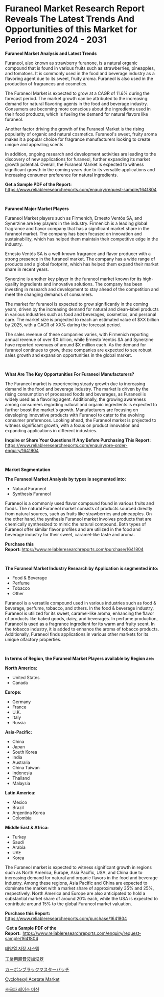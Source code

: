 <p><h1>Furaneol Market Research Report Reveals The Latest Trends And Opportunities of this Market for Period from 2024 - 2031</h1></p><p><strong>Furaneol Market Analysis and Latest Trends</strong></p>
<p><p>Furaneol, also known as strawberry furanone, is a natural organic compound that is found in various fruits such as strawberries, pineapples, and tomatoes. It is commonly used in the food and beverage industry as a flavoring agent due to its sweet, fruity aroma. Furaneol is also used in the production of fragrances and cosmetics.</p><p>The Furaneol Market is expected to grow at a CAGR of 11.6% during the forecast period. The market growth can be attributed to the increasing demand for natural flavoring agents in the food and beverage industry. Consumers are becoming more conscious about the ingredients used in their food products, which is fueling the demand for natural flavors like furaneol.</p><p>Another factor driving the growth of the Furaneol Market is the rising popularity of organic and natural cosmetics. Furaneol's sweet, fruity aroma makes it a popular choice for fragrance manufacturers looking to create unique and appealing scents.</p><p>In addition, ongoing research and development activities are leading to the discovery of new applications for furaneol, further expanding its market growth potential. Overall, the Furaneol Market is expected to witness significant growth in the coming years due to its versatile applications and increasing consumer preference for natural ingredients.</p></p>
<p><strong>Get a Sample PDF of the Report:&nbsp;</strong> <a href="https://www.reliableresearchreports.com/enquiry/request-sample/1641804">https://www.reliableresearchreports.com/enquiry/request-sample/1641804</a></p>
<p>&nbsp;</p>
<p><strong>Furaneol Major Market Players</strong></p>
<p><p>Furaneol Market players such as Firmenich, Ernesto Ventós SA, and Synerzine are key players in the industry. Firmenich is a leading global fragrance and flavor company that has a significant market share in the furaneol market. The company has been focused on innovation and sustainability, which has helped them maintain their competitive edge in the industry. </p><p>Ernesto Ventós SA is a well-known fragrance and flavor producer with a strong presence in the furaneol market. The company has a wide range of products and a global footprint, which has helped them expand their market share in recent years. </p><p>Synerzine is another key player in the furaneol market known for its high-quality ingredients and innovative solutions. The company has been investing in research and development to stay ahead of the competition and meet the changing demands of consumers.</p><p>The market for furaneol is expected to grow significantly in the coming years, driven by the increasing demand for natural and clean-label products in various industries such as food and beverages, cosmetics, and personal care. The market size is projected to reach an estimated value of $XX billion by 2025, with a CAGR of XX% during the forecast period.</p><p>The sales revenue of these companies varies, with Firmenich reporting annual revenue of over $X billion, while Ernesto Ventós SA and Synerzine have reported revenues of around $X million each. As the demand for furaneol continues to grow, these companies are expected to see robust sales growth and expansion opportunities in the global market.</p></p>
<p>&nbsp;</p>
<p><strong>What Are The Key Opportunities For Furaneol Manufacturers?</strong></p>
<p><p>The Furaneol market is experiencing steady growth due to increasing demand in the food and beverage industry. The market is driven by the rising consumption of processed foods and beverages, as Furaneol is widely used as a flavoring agent. Additionally, the growing awareness among consumers regarding natural and organic ingredients is expected to further boost the market's growth. Manufacturers are focusing on developing innovative products with Furaneol to cater to the evolving consumer preferences. Looking ahead, the Furaneol market is projected to witness significant growth, with a focus on product innovation and expanding applications in different industries.</p></p>
<p><strong>Inquire or Share Your Questions If Any Before Purchasing This Report:</strong> <a href="https://www.reliableresearchreports.com/enquiry/pre-order-enquiry/1641804">https://www.reliableresearchreports.com/enquiry/pre-order-enquiry/1641804</a></p>
<p>&nbsp;</p>
<p><strong>Market Segmentation</strong></p>
<p><strong>The Furaneol Market Analysis by types is segmented into:</strong></p>
<p><ul><li>Natural Furaneol</li><li>Synthesis Furaneol</li></ul></p>
<p><p>Furaneol is a commonly used flavor compound found in various fruits and foods. The natural Furaneol market consists of products sourced directly from natural sources, such as fruits like strawberries and pineapples. On the other hand, the synthesis Furaneol market involves products that are chemically synthesized to mimic the natural compound. Both types of Furaneol offer similar flavor profiles and are utilized in the food and beverage industry for their sweet, caramel-like taste and aroma.</p></p>
<p><strong>Purchase this Report:&nbsp;</strong><a href="https://www.reliableresearchreports.com/purchase/1641804">https://www.reliableresearchreports.com/purchase/1641804</a></p>
<p>&nbsp;</p>
<p><strong>The Furaneol Market Industry Research by Application is segmented into:</strong></p>
<p><ul><li>Food & Beverage</li><li>Perfume</li><li>Tobacco</li><li>Other</li></ul></p>
<p><p>Furaneol is a versatile compound used in various industries such as food & beverage, perfume, tobacco, and others. In the food & beverage industry, Furaneol is utilized for its sweet, caramel-like aroma, enhancing the flavor of products like baked goods, dairy, and beverages. In perfume production, Furaneol is used as a fragrance ingredient for its warm and fruity scent. In the tobacco industry, it is added to enhance the aroma of tobacco products. Additionally, Furaneol finds applications in various other markets for its unique olfactory properties.</p></p>
<p>&nbsp;</p>
<p><strong>In terms of Region, the Furaneol Market Players available by Region are:</strong></p>
<p>
    <p> <strong> North America: </strong>
        <ul>
            <li>United States</li>
            <li>Canada</li>
        </ul>
        </p> 
    <p> <strong> Europe: </strong>
        <ul>
            <li>Germany</li>
            <li>France</li>
            <li>U.K.</li>
            <li>Italy</li>
            <li>Russia</li>
        </ul>
        </p> 
    <p> <strong> Asia-Pacific: </strong>
        <ul>
            <li>China</li>
            <li>Japan</li>
            <li>South Korea</li>
            <li>India</li>
            <li>Australia</li>
            <li>China Taiwan</li>
            <li>Indonesia</li>
            <li>Thailand</li>
            <li>Malaysia</li>
        </ul>
        </p> 
    <p> <strong> Latin America: </strong>
        <ul>
            <li>Mexico</li>
            <li>Brazil</li>
            <li>Argentina Korea</li>
            <li>Colombia</li>
        </ul>
        </p> 
    <p> <strong> Middle East & Africa: </strong>
        <ul>
            <li>Turkey</li>
            <li>Saudi</li>
            <li>Arabia</li>
            <li>UAE</li>
            <li>Korea</li>
        </ul>
    </p>
    </p>
<p><p>The Furaneol market is expected to witness significant growth in regions such as North America, Europe, Asia Pacific, USA, and China due to increasing demand for natural and organic flavors in the food and beverage industry. Among these regions, Asia Pacific and China are expected to dominate the market with a market share of approximately 35% and 25%, respectively. North America and Europe are also anticipated to hold a substantial market share of around 20% each, while the USA is expected to contribute around 15% to the global Furaneol market valuation.</p></p>
<p><strong>Purchase this Report: </strong><a href="https://www.reliableresearchreports.com/purchase/1641804">https://www.reliableresearchreports.com/purchase/1641804</a></p>
<p>&nbsp;<strong>Get a Sample PDF of the Report:&nbsp;&nbsp;</strong><a href="https://www.reliableresearchreports.com/enquiry/request-sample/1641804">https://www.reliableresearchreports.com/enquiry/request-sample/1641804</a></p>
<p><strong></strong></p>
<p><p><a href="https://medium.com/@flower89678/%ED%83%9C%EC%96%91%EA%B4%91-%EC%A0%80%EC%9E%A5-%EC%8B%9C%EC%8A%A4%ED%85%9C-%EC%8B%9C%EC%9E%A5-%EA%B2%BD%EC%9F%81-%EB%B6%84%EC%84%9D-%EC%8B%9C%EC%9E%A5-%EB%8F%99%ED%96%A5-%EB%B0%8F-2031%EB%85%84%EA%B9%8C%EC%A7%80-%EC%98%88%EC%B8%A1-eda5652d669d">태양열 저장 시스템</a></p><p><a href="https://github.com/ihabdkwlxs948/Market-Research-Report-List-1/blob/main/7728407193969.md">工業用超音波加湿器</a></p><p><a href="https://medium.com/@gustavorn8776xcc/%E7%82%AD%E9%BB%92%E3%83%9E%E3%82%B9%E3%82%BF%E3%83%BC%E3%83%90%E3%83%83%E3%83%81%E5%B8%82%E5%A0%B4%E3%81%AE%E5%88%86%E6%9E%90-%E3%82%B0%E3%83%AD%E3%83%BC%E3%83%90%E3%83%AB%E7%94%A3%E6%A5%AD%E3%81%AE%E5%B1%95%E6%9C%9B%E3%81%A8%E4%BA%88%E6%B8%AC-2024%E5%B9%B4%E3%81%8B%E3%82%892031%E5%B9%B4%E3%81%BE%E3%81%A7-1a8e680ec05a">カーボンブラックマスターバッチ</a></p><p><a href="https://github.com/guneycigdem35/Market-Research-Report-List-2/blob/main/cyclohexyl-acetate-market.md">Cyclohexyl Acetate Market</a></p><p><a href="https://github.com/hxzi07639916/Market-Research-Report-List-1/blob/main/1756665193663.md">초음파 레이스 머신</a></p></p>